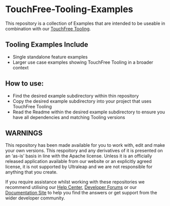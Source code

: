 # TouchFree-Tooling-Examples
This repository is a collection of Examples that are intended to be useable in combination with our [TouchFree Tooling](https://developer.leapmotion.com/touchfree-tooling).

## Tooling Examples Include
- Single standalone feature examples
- Larger use case examples showing TouchFree Tooling in a broader context

## How to use:
- Find the desired example subdirectory within thin repository
- Copy the desired example subdirectory into your project that uses TouchFree Tooling
- Read the Readme within the desired example subdirectory to ensure you have all dependencies and matching Tooling versions

## WARNINGS
This repository has been made available for you to work with, edit and make your own versions.
This respoitory and any derivatives of it is presented on an ‘as-is’ basis in line with the Apache
license. Unless it is an officially released application available from our website or an explicitly
agreed license, it is not supported by Ultraleap and we are not responsible for anything that you
create.

If you require assistance whilst working with these repositories we recommend utilising our [Help Center](https://forums.leapmotion.com/), [Developer Forums](https://support.leapmotion.com/hc/en-us) or our [Documentation Site](https://docs.ultraleap.com/) to help you find the answers or get support from the wider developer community.